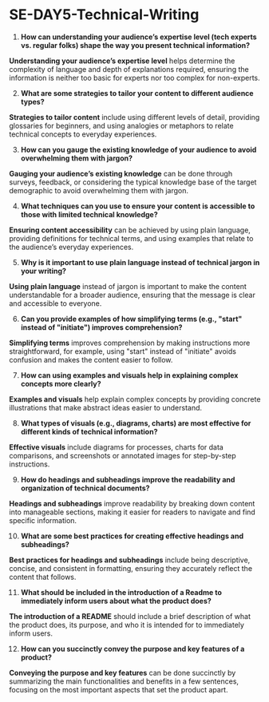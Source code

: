 # SE-DAY5-Technical-Writing

1.  **How can understanding your audience’s expertise level (tech experts vs. regular folks) shape the way you present technical information?**

 **Understanding your audience’s expertise level** helps determine the complexity of language and depth of explanations required, ensuring the information is neither too basic for experts nor too complex for non-experts.
  
2. **What are some strategies to tailor your content to different audience types?**

 **Strategies to tailor content** include using different levels of detail, providing glossaries for beginners, and using analogies or metaphors to relate technical concepts to everyday experiences.

3. **How can you gauge the existing knowledge of your audience to avoid overwhelming them with jargon?**

 **Gauging your audience’s existing knowledge** can be done through surveys, feedback, or considering the typical knowledge base of the target demographic to avoid overwhelming them with jargon.

4. **What techniques can you use to ensure your content is accessible to those with limited technical knowledge?**

 **Ensuring content accessibility** can be achieved by using plain language, providing definitions for technical terms, and using examples that relate to the audience’s everyday experiences.

5. **Why is it important to use plain language instead of technical jargon in your writing?**
 
 **Using plain language** instead of jargon is important to make the content understandable for a broader audience, ensuring that the message is clear and accessible to everyone.

6. **Can you provide examples of how simplifying terms (e.g., "start" instead of "initiate") improves comprehension?**

 **Simplifying terms** improves comprehension by making instructions more straightforward, for example, using "start" instead of "initiate" avoids confusion and makes the content easier to follow.

7. **How can using examples and visuals help in explaining complex concepts more clearly?**

 **Examples and visuals** help explain complex concepts by providing concrete illustrations that make abstract ideas easier to understand.

8. **What types of visuals (e.g., diagrams, charts) are most effective for different kinds of technical information?**

 **Effective visuals** include diagrams for processes, charts for data comparisons, and screenshots or annotated images for step-by-step instructions.

9. **How do headings and subheadings improve the readability and organization of technical documents?**

 **Headings and subheadings** improve readability by breaking down content into manageable sections, making it easier for readers to navigate and find specific information.

10. **What are some best practices for creating effective headings and subheadings?**

 **Best practices for headings and subheadings** include being descriptive, concise, and consistent in formatting, ensuring they accurately reflect the content that follows.

11. **What should be included in the introduction of a Readme to immediately inform users about what the product does?**

 **The introduction of a README** should include a brief description of what the product does, its purpose, and who it is intended for to immediately inform users.

12. **How can you succinctly convey the purpose and key features of a product?**

 **Conveying the purpose and key features** can be done succinctly by summarizing the main functionalities and benefits in a few sentences, focusing on the most important aspects that set the product apart.